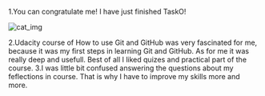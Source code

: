 1.You can congratulate me! I have just finished TaskO!

![cat_img](https://github.com/molja/Kottans_Frontend/blob/master/giphy.gif)

2.Udacity course of How to use Git and GitHub was very fascinated for me, because it was my first steps in learning Git and GitHub. As for me it was really deep and usefull. Best of all I liked quizes and practical part of the course.
3.I was little bit confused answering the questions about my feflections in course. That is why I have to improve my skills more and more.
